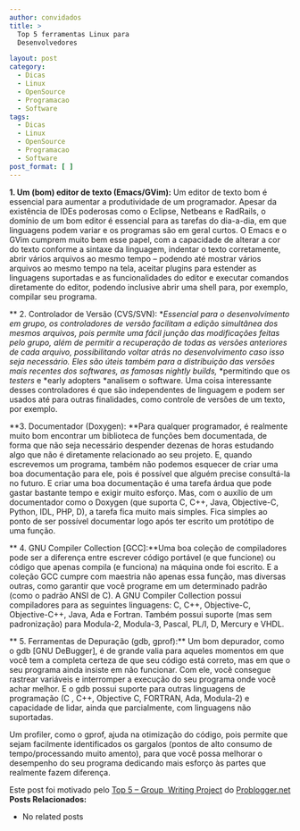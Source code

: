```yaml
---
author: convidados
title: >
  Top 5 ferramentas Linux para
  Desenvolvedores

layout: post
category:
  - Dicas
  - Linux
  - OpenSource
  - Programacao
  - Software
tags:
  - Dicas
  - Linux
  - OpenSource
  - Programacao
  - Software
post_format: [ ]
---
```

**1. Um (bom) editor de texto (Emacs/GVim):** Um editor de texto bom é essencial para aumentar a produtividade de um programador. Apesar da existência de IDEs poderosas como o Eclipse, Netbeans e RadRails, o domínio de um bom editor é essencial para as tarefas do dia-a-dia, em que linguagens podem variar e os programas são em geral curtos. O Emacs e o GVim cumprem muito bem esse papel, com a capacidade de alterar a cor do texto conforme a sintaxe da linguagem, indentar o texto corretamente, abrir vários arquivos ao mesmo tempo – podendo até mostrar vários arquivos ao mesmo tempo na tela, aceitar plugins para estender as linguagens suportadas e as funcionalidades do editor e executar comandos diretamente do editor, podendo inclusive abrir uma shell para, por exemplo, compilar seu programa.

** 2. Controlador de Versão (CVS/SVN): **Essencial para o desenvolvimento em grupo, os controladores de versão facilitam a edição simultânea dos mesmos arquivos, pois permite uma fácil junção das modificações feitas pelo grupo, além de permitir a recuperação de todas as versões anteriores de cada arquivo, possibilitando voltar atrás no desenvolvimento caso isso seja necessário. Eles são úteis também para a distribuição das versões mais recentes dos softwares, as famosas *nightly builds*,* *permitindo que os *testers* e *early adopters *analisem o software. Uma coisa interessante desses controladores é que são independentes de linguagem e podem ser usados até para outras finalidades, como controle de versões de um texto, por exemplo.

**3. Documentador (Doxygen): **Para qualquer programador, é realmente muito bom encontrar um biblioteca de funções bem documentada, de forma que não seja necessário despender dezenas de horas estudando algo que não é diretamente relacionado ao seu projeto. E, quando escrevemos um programa, também não podemos esquecer de criar uma boa documentação para ele, pois é possível que alguém precise consultá-la no futuro. E criar uma boa documentação é uma tarefa árdua que pode gastar bastante tempo e exigir muito esforço. Mas, com o auxílio de um documentador como o Doxygen (que suporta C, C++, Java, Objective-C, Python, IDL, PHP, D), a tarefa fica muito mais simples. Fica simples ao ponto de ser possível documentar logo após ter escrito um protótipo de uma função.

** 4. GNU Compiler Collection [GCC]:**Uma boa coleção de compiladores pode ser a diferença entre escrever código portável (e que funcione) ou código que apenas compila (e funciona) na máquina onde foi escrito. E a coleção GCC cumpre com maestria não apenas essa função, mas diversas outras, como garantir que você programe em um determinado padrão (como o padrão ANSI de C). A GNU Compiler Collection possui compiladores para as seguintes linguagens: C, C++, Objective-C, Objective-C++, Java, Ada e Fortran. Também possui suporte (mas sem padronização) para Modula-2, Modula-3, Pascal, PL/I, D, Mercury e VHDL.

** 5. Ferramentas de Depuração (gdb, gprof):** Um bom depurador, como o gdb [GNU DeBugger], é de grande valia para aqueles momentos em que você tem a completa certeza de que seu código está correto, mas em que o seu programa ainda insiste em não funcionar. Com ele, você consegue rastrear variáveis e interromper a execução do seu programa onde você achar melhor. E o gdb possui suporte para outras linguagens de programação (C , C++, Objective C, FORTRAN, Ada, Modula-2) e capacidade de lidar, ainda que parcialmente, com linguagens não suportadas.  
  
Um profiler, como o gprof, ajuda na otimização do código, pois permite que sejam facilmente identificados os gargalos (pontos de alto consumo de tempo/processando muito amento), para que você possa melhorar o desempenho do seu programa dedicando mais esforço às partes que realmente fazem diferença.

Este post foi motivado pelo [Top 5 – Group  Writing Project][1] do [Problogger.net][2] 
**Posts Relacionados:** 
*   No related posts












 [1]: http://www.problogger.net/archives/2007/05/07/top-5-group-writing-project/ "Top 5 Group Writing Project"
 [2]: http://www.problogger.net/ "Problogger"






